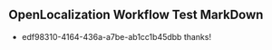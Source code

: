## OpenLocalization Workflow Test MarkDown
* edf98310-4164-436a-a7be-ab1cc1b45dbb thanks!

<!--HONumber=Aug16_HO2-->


